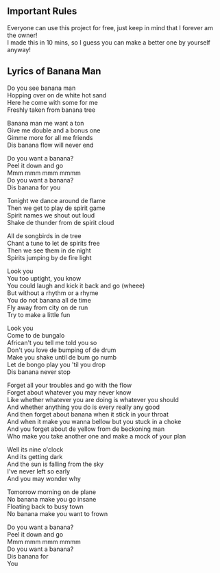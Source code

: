## Important Rules

Everyone can use this project for free, just keep in mind that I forever am the owner!  
I made this in 10 mins, so I guess you can make a better one by yourself anyway!

## Lyrics of Banana Man

Do you see banana man  
Hopping over on de white hot sand  
Here he come with some for me  
Freshly taken from banana tree

Banana man me want a ton  
Give me double and a bonus one  
Gimme more for all me friends  
Dis banana flow will never end

Do you want a banana?  
Peel it down and go  
Mmm mmm mmm mmmm  
Do you want a banana?  
Dis banana for you

Tonight we dance around de flame  
Then we get to play de spirit game  
Spirit names we shout out loud  
Shake de thunder from de spirit cloud

All de songbirds in de tree  
Chant a tune to let de spirits free  
Then we see them in de night  
Spirits jumping by de fire light

Look you  
You too uptight, you know  
You could laugh and kick it back and go (wheee)  
But without a rhythm or a rhyme  
You do not banana all de time  
Fly away from city on de run  
Try to make a little fun

Look you  
Come to de bungalo  
African't you tell me told you so  
Don't you love de bumping of de drum  
Make you shake until de bum go numb  
Let de bongo play you 'til you drop  
Dis banana never stop

Forget all your troubles and go with the flow  
Forget about whatever you may never know  
Like whether whatever you are doing is whatever you should  
And whether anything you do is every really any good  
And then forget about banana when it stick in your throat  
And when it make you wanna bellow but you stuck in a choke  
And you forget about de yellow from de beckoning man  
Who make you take another one and make a mock of your plan

Well its nine o'clock  
And its getting dark  
And the sun is falling from the sky  
I've never left so early  
And you may wonder why  

Tomorrow morning on de plane  
No banana make you go insane  
Floating back to busy town  
No banana make you want to frown

Do you want a banana?  
Peel it down and go  
Mmm mmm mmm mmmm  
Do you want a banana?  
Dis banana for  
You
